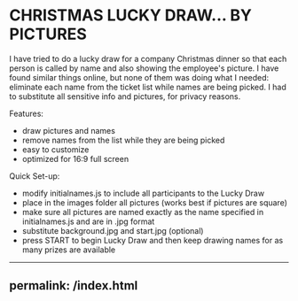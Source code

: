 # CHRISTMAS LUCKY DRAW... BY PICTURES

I have tried to do a lucky draw for a company Christmas dinner so that each person is called by name and also showing 
the employee's picture.
I have found similar things online, but none of them was doing what I needed: eliminate each name from the ticket list while names
are being picked. 
I had to substitute all sensitive info and pictures, for privacy reasons.

Features:
- draw pictures and names
- remove names from the list while they are being picked
- easy to customize
- optimized for 16:9 full screen

Quick Set-up:
- modify initialnames.js to include all participants to the Lucky Draw
- place in the images folder all pictures (works best if pictures are square)
- make sure all pictures are named exactly as the name specified in initialnames.js and are in .jpg format
- substitute background.jpg and start.jpg (optional)
- press START to begin Lucky Draw and then keep drawing names for as many prizes are available

---
permalink: /index.html
---
